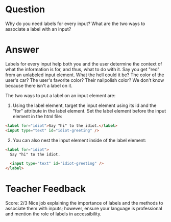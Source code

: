 # Question

Why do you need labels for every input? What are the two ways to associate a label with an input?

# Answer

Labels for every input help both you and the user determine the context of what the information is for, and thus, what to do with it. Say you get "red" from an unlabeled input element. What the hell could it be? The color of the user's car? The user's favorite color? Their nailpolish color? We don't know because there isn't a label on it.

The two ways to put a label on an input element are:

1. Using the label element, target the input element using its id and the "for" attribute in the label element. Set the label element before the input element in the html file:

```html
<label for="idiot">Say "hi" to the idiot.</label>
<input type="text" id="idiot-greeting" />
```

2. You can also nest the input element inside of the label element:

```html
<label for="idiot">
  Say "hi" to the idiot.

  <input type="text" id="idiot-greeting" />
</label>
```

# Teacher Feedback

Score: 2/3
Nice job explaining the importance of labels and the methods to associate them with inputs; however, ensure your language is professional and mention the role of labels in accessibility.
